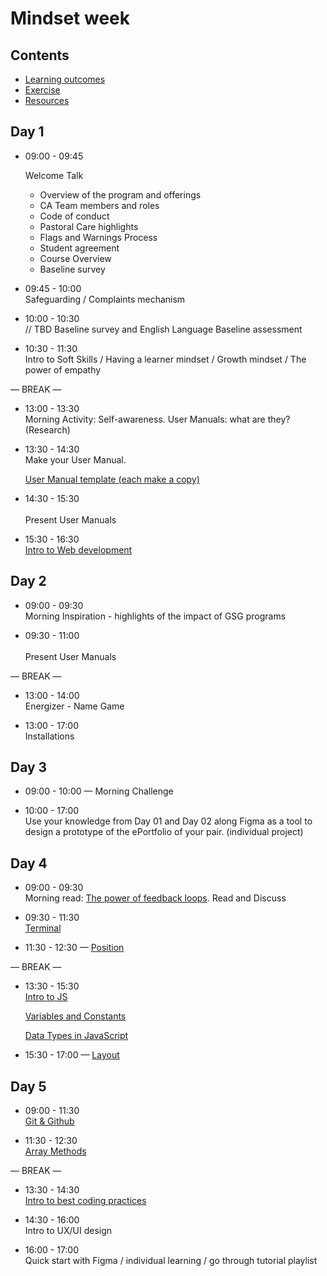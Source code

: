 # Mindset week

## Contents

- [Learning outcomes](./learning-outcomes.md)
- [Exercise](./exercise.md)
- [Resources](./resources.md)

## Day 1

- 09:00 - 09:45 <br>

  Welcome Talk

  - Overview of the program and offerings
  - CA Team members and roles
  - Code of conduct
  - Pastoral Care highlights
  - Flags and Warnings Process
  - Student agreement
  - Course Overview
  - Baseline survey

- 09:45 - 10:00 <br>
  Safeguarding / Complaints mechanism

- 10:00 - 10:30 <br> // TBD
  Baseline survey and English Language Baseline assessment

- 10:30 - 11:30 <br>
  Intro to Soft Skills / Having a learner mindset / Growth mindset / The power of empathy

— BREAK —

- 13:00 - 13:30 <br>
  Morning Activity: Self-awareness. User Manuals: what are they? (Research)

- 13:30 - 14:30 <br>
  Make your User Manual.

  [User Manual template (each make a copy)](https://docs.google.com/presentation/d/1mDvdc-kukWBC8V3-iJQJpo2SQDUYadoF/edit#slide=id.p1)

- 14:30 - 15:30 <br>  
  Present User Manuals

- 15:30 - 16:30 <br>
  [Intro to Web development](intro-to-web.md)

  
## Day 2

- 09:00 - 09:30 <br>
  Morning Inspiration - highlights of the impact of GSG programs

- 09:30 - 11:00 <br>  
  Present User Manuals


— BREAK —

- 13:00 - 14:00 <br>
  Energizer - Name Game

- 13:00 - 17:00 <br>
  Installations

## Day 3

- 09:00 - 10:00 — Morning Challenge

- 10:00 - 17:00 <br>
  Use your knowledge from Day 01 and Day 02 along Figma as a tool to design a prototype of the ePortfolio of your pair. (individual project)

## Day 4

- 09:00 - 09:30 <br>
  Morning read: [The power of feedback loops](https://medium.com/@lucamezzalira/the-power-of-feedback-loops-f8e27e8ac25f). Read and Discuss

- 09:30 - 11:30 <br>
[Terminal](./terminal-ws)

- 11:30 - 12:30 — [Position](https://github.com/gazaskygeeks/Fundamentals-course/blob/master/coursebook/Week%2001/session-02/position.md)

— BREAK —

- 13:30 - 15:30 <br>
[Intro to JS](https://github.com/GSG-CA/Coding-Foundations-course/blob/master/coursebook/Week%2004/session-08/intro-to-js.md)

  [Variables and Constants](https://github.com/GSG-CA/Coding-Foundations-course/blob/master/coursebook/Week%2004/session-08/variables-and-constants.md)

  [Data Types in JavaScript](https://github.com/GSG-CA/Coding-Foundations-course/blob/master/coursebook/Week%2004/session-08/data-types.md)

- 15:30 - 17:00 — [Layout](https://github.com/GSG-CA/Coding-Foundations-course/blob/master/coursebook/Week%2002/session-04/layout.md)

## Day 5

- 09:00 - 11:30 <br> 
[Git & Github](./git-and-github-ws)

- 11:30 - 12:30 <br>
[Array Methods](https://github.com/GSG-CA/Coding-Foundations-course/blob/master/coursebook/Week%2005/session-13/array-methods.md)

— BREAK —

- 13:30 - 14:30 <br>
  [Intro to best coding practices](https://docs.google.com/presentation/d/1INJdi77Lcdrnf-vwfGzibnHpuR0hzCF-B_sqnPIKBME/edit#slide=id.p)

- 14:30 - 16:00 <br>
  Intro to UX/UI design

- 16:00 - 17:00 <br>
  Quick start with Figma / individual learning / go through tutorial playlist

